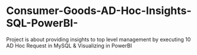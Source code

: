 # Consumer-Goods-AD-Hoc-Insights-SQL-PowerBI-
Project is about providing insights to top level management by executing 10 AD Hoc Request in MySQL &amp; Visualizing in PowerBI
